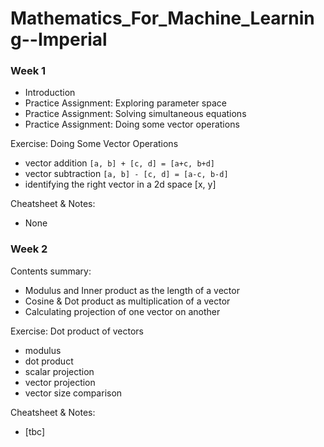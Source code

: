 # Mathematics_For_Machine_Learning--Imperial

### Week 1 

* Introduction
* Practice Assignment: Exploring parameter space 
* Practice Assignment: Solving simultaneous equations 
* Practice Assignment: Doing some vector operations

Exercise: Doing Some Vector Operations 

* vector addition `[a, b] + [c, d] = [a+c, b+d]`
* vector subtraction `[a, b] - [c, d] = [a-c, b-d]`
* identifying the right vector in a 2d space [x, y]

Cheatsheet & Notes: 

* None 

### Week 2 

Contents summary: 

* Modulus and Inner product as the length of a vector
* Cosine & Dot product as multiplication of a vector 
* Calculating projection of one vector on another 

Exercise: Dot product of vectors 

* modulus
* dot product 
* scalar projection 
* vector projection 
* vector size comparison 

Cheatsheet & Notes: 

* [tbc] 

 
